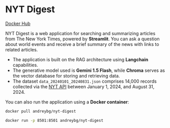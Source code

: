 # NYT Digest

[Docker Hub](https://hub.docker.com/repository/docker/andreybg/nyt-digest/general)


NYT Digest is a web application for searching and summarizing articles from The New York Times, powered by **Streamlit**. You can ask a question about world events and receive a brief summary of the news with links to related articles.
- The application is built on the RAG architecture using **Langchain** capabilities.
- The generative model used is **Gemini 1.5 Flash**, while **Chroma** serves as the vector database for storing and retrieving data.
- The dataset ```data_20240101_20240831.json``` comprises 14,000 records collected via the [NYT API](https://developer.nytimes.com/apis) between January 1, 2024, and August 31, 2024.


You can also run the application using a **Docker container**:
```bash
docker pull andreybg/nyt-digest
```

```bash
docker run -p 8501:8501 andreybg/nyt-digest
```
